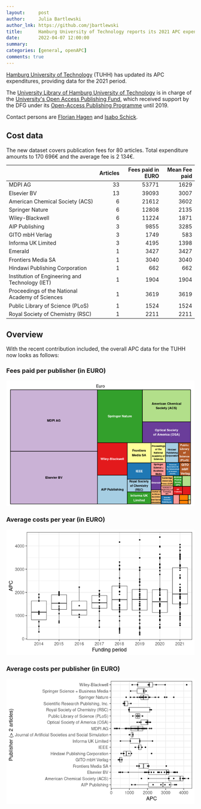 ```yaml
---
layout:     post
author:     Julia Bartlewski
author_lnk: https://github.com/jbartlewski
title:      Hamburg University of Technology reports its 2021 APC expenditures
date:       2022-04-07 12:00:00
summary:    
categories: [general, openAPC]
comments: true
---
```




[Hamburg University of Technology](http://www.tuhh.de) (TUHH) has updated its APC expenditures, providing data for the 2021 period.

The [University Library of Hamburg University of Technology](https://www.tub.tuhh.de/) is in charge of the [University's Open Access Publishing Fund](https://www.tub.tuhh.de/en/publishing/openaccess/publishing-fund/), which received support by the DFG under its [Open-Access Publishing Programme](https://www.dfg.de/en/research_funding/programmes/infrastructure/lis/open_access/infrastructure_funding/index.html#4) until 2019.

Contact persons are [Florian Hagen](<mailto:openaccess@tuhh.de>) and [Isabo Schick](<mailto:openaccess@tuhh.de>).

## Cost data



The new dataset covers publication fees for 80 articles. Total expenditure amounts to 170 696€ and the average fee is 2 134€.


|                                                | Articles| Fees paid in EURO| Mean Fee paid|
|:-----------------------------------------------|--------:|-----------------:|-------------:|
|MDPI AG                                         |       33|             53771|          1629|
|Elsevier BV                                     |       13|             39093|          3007|
|American Chemical Society (ACS)                 |        6|             21612|          3602|
|Springer Nature                                 |        6|             12808|          2135|
|Wiley-Blackwell                                 |        6|             11224|          1871|
|AIP Publishing                                  |        3|              9855|          3285|
|GITO mbH Verlag                                 |        3|              1749|           583|
|Informa UK Limited                              |        3|              4195|          1398|
|Emerald                                         |        1|              3427|          3427|
|Frontiers Media SA                              |        1|              3040|          3040|
|Hindawi Publishing Corporation                  |        1|               662|           662|
|Institution of Engineering and Technology (IET) |        1|              1904|          1904|
|Proceedings of the National Academy of Sciences |        1|              3619|          3619|
|Public Library of Science (PLoS)                |        1|              1524|          1524|
|Royal Society of Chemistry (RSC)                |        1|              2211|          2211|

## Overview

With the recent contribution included, the overall APC data for the TUHH now looks as follows:

### Fees paid per publisher (in EURO)

![plot of chunk tree_tuhh_2022_04_07_full](/figure/tree_tuhh_2022_04_07_full-1.png)

###  Average costs per year (in EURO)

![plot of chunk box_tuhh_2022_04_07_year_full](/figure/box_tuhh_2022_04_07_year_full-1.png)

###  Average costs per publisher (in EURO)

![plot of chunk box_tuhh_2022_04_07_publisher_full](/figure/box_tuhh_2022_04_07_publisher_full-1.png)
